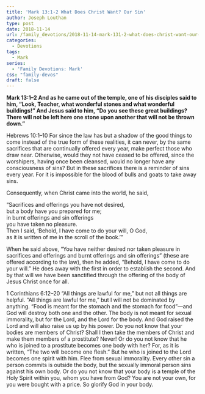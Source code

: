 ```yaml
---
title: 'Mark 13:1-2 What Does Christ Want? Our Sin'
author: Joseph Louthan
type: post
date: 2018-11-14
url: /family_devotions/2018-11-14-mark-131-2-what-does-christ-want-our-sin.md/
categories:
  - Devotions
tags:
  - Mark
series:
  - 'Family Devotions: Mark'
css: "family-devos"
draft: false
---
```

**Mark 13:1–2 And as he came out of the temple, one of his disciples said to him, “Look, Teacher, what wonderful stones and what wonderful buildings!” And Jesus said to him, “Do you see these great buildings? There will not be left here one stone upon another that will not be thrown down.”**

Hebrews 10:1–10 For since the law has but a shadow of the good things to come instead of the true form of these realities, it can never, by the same sacrifices that are continually offered every year, make perfect those who draw near. Otherwise, would they not have ceased to be offered, since the worshipers, having once been cleansed, would no longer have any consciousness of sins? But in these sacrifices there is a reminder of sins every year. For it is impossible for the blood of bulls and goats to take away sins.

Consequently, when Christ came into the world, he said,

“Sacrifices and offerings you have not desired,  
	but a body have you prepared for me;  
in burnt offerings and sin offerings  
	you have taken no pleasure.  
Then I said, ‘Behold, I have come to do your will, O God,  
	as it is written of me in the scroll of the book.’”
	
	
When he said above, “You have neither desired nor taken pleasure in sacrifices and offerings and burnt offerings and sin offerings” (these are offered according to the law), then he added, “Behold, I have come to do your will.” He does away with the first in order to establish the second. And by that will we have been sanctified through the offering of the body of Jesus Christ once for all.

1 Corinthians 6:12–20 “All things are lawful for me,” but not all things are helpful. “All things are lawful for me,” but I will not be dominated by anything. “Food is meant for the stomach and the stomach for food”—and God will destroy both one and the other. The body is not meant for sexual immorality, but for the Lord, and the Lord for the body. And God raised the Lord and will also raise us up by his power. Do you not know that your bodies are members of Christ? Shall I then take the members of Christ and make them members of a prostitute? Never! Or do you not know that he who is joined to a prostitute becomes one body with her? For, as it is written, “The two will become one flesh.” But he who is joined to the Lord becomes one spirit with him. Flee from sexual immorality. Every other sin a person commits is outside the body, but the sexually immoral person sins against his own body. Or do you not know that your body is a temple of the Holy Spirit within you, whom you have from God? You are not your own, for you were bought with a price. So glorify God in your body.